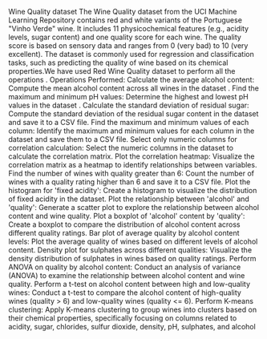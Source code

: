 Wine Quality dataset
 The Wine Quality dataset from the UCI Machine Learning Repository contains red
 and white variants of the Portuguese "Vinho Verde" wine. It includes 11
 physicochemical features (e.g., acidity levels, sugar content) and one quality score
 for each wine. The quality score is based on sensory data and ranges from 0 (very
 bad) to 10 (very excellent). The dataset is commonly used for regression and
 classification tasks, such as predicting the quality of wine based on its chemical
 properties.We have used Red Wine Quality dataset to perform all the operations .
 Operations Performed:
 Calculate the average alcohol content: Compute the mean alcohol content across all
 wines in the dataset .
 Find the maximum and minimum pH values: Determine the highest and lowest pH values
 in the dataset .
 Calculate the standard deviation of residual sugar: Compute the standard deviation of
 the residual sugar content in the dataset and save it to a CSV file.
 Find the maximum and minimum values of each column: Identify the maximum and
 minimum values for each column in the dataset and save them to a CSV file.
 Select only numeric columns for correlation calculation: Select the numeric columns in
 the dataset to calculate the correlation matrix.
 Plot the correlation heatmap: Visualize the correlation matrix as a heatmap to identify
 relationships between variables.
 Find the number of wines with quality greater than 6: Count the number of wines with a
 quality rating higher than 6 and save it to a CSV file.
 Plot the histogram for 'fixed acidity': Create a histogram to visualize the distribution of
 fixed acidity in the dataset.
 Plot the relationship between 'alcohol' and 'quality': Generate a scatter plot to explore
 the relationship between alcohol content and wine quality.
 Plot a boxplot of 'alcohol' content by 'quality': Create a boxplot to compare the
 distribution of alcohol content across different quality ratings.
 Bar plot of average quality by alcohol content levels: Plot the average quality of wines
 based on different levels of alcohol content.
 Density plot for sulphates across different qualities: Visualize the density distribution of
 sulphates in wines based on quality ratings.
 Perform ANOVA on quality by alcohol content: Conduct an analysis of variance (ANOVA)
 to examine the relationship between alcohol content and wine quality.
 Perform a t-test on alcohol content between high and low-quality wines: Conduct a
 t-test to compare the alcohol content of high-quality wines (quality > 6) and low-quality wines
 (quality <= 6).
 Perform K-means clustering: Apply K-means clustering to group wines into clusters based
 on their chemical properties, specifically focusing on columns related to acidity, sugar,
 chlorides, sulfur dioxide, density, pH, sulphates, and alcohol
